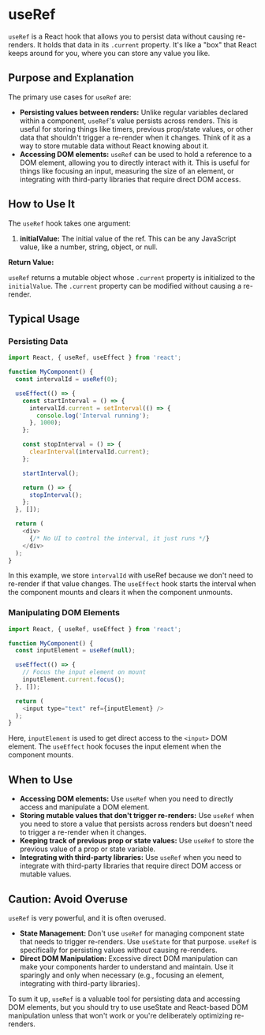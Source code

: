 # useRef

`useRef` is a React hook that allows you to persist data without causing re-renders. It holds that data in its `.current` property. It's like a "box" that React keeps around for you, where you can store any value you like.

## Purpose and Explanation

The primary use cases for `useRef` are:

*   **Persisting values between renders:** Unlike regular variables declared within a component, `useRef`'s value persists across renders. This is useful for storing things like timers, previous prop/state values, or other data that shouldn't trigger a re-render when it changes. Think of it as a way to store mutable data without React knowing about it.
*   **Accessing DOM elements:** `useRef` can be used to hold a reference to a DOM element, allowing you to directly interact with it. This is useful for things like focusing an input, measuring the size of an element, or integrating with third-party libraries that require direct DOM access.

## How to Use It

The `useRef` hook takes one argument:

1.  **initialValue:** The initial value of the ref. This can be any JavaScript value, like a number, string, object, or null.

**Return Value:**

`useRef` returns a mutable object whose `.current` property is initialized to the `initialValue`. The `.current` property can be modified without causing a re-render.

## Typical Usage

### Persisting Data

```javascript
import React, { useRef, useEffect } from 'react';

function MyComponent() {
  const intervalId = useRef(0);

  useEffect(() => {
    const startInterval = () => {
      intervalId.current = setInterval(() => {
        console.log('Interval running');
      }, 1000);
    };

    const stopInterval = () => {
      clearInterval(intervalId.current);
    };

    startInterval();

    return () => {
      stopInterval();
    };
  }, []);

  return (
    <div>
      {/* No UI to control the interval, it just runs */}
    </div>
  );
}
```

In this example, we store `intervalId` with useRef because we don't need to re-render if that value changes. The `useEffect` hook starts the interval when the component mounts and clears it when the component unmounts.

### Manipulating DOM Elements

```javascript
import React, { useRef, useEffect } from 'react';

function MyComponent() {
  const inputElement = useRef(null);

  useEffect(() => {
    // Focus the input element on mount
    inputElement.current.focus();
  }, []);

  return (
    <input type="text" ref={inputElement} />
  );
}
```

Here, `inputElement` is used to get direct access to the `<input>` DOM element. The `useEffect` hook focuses the input element when the component mounts.

## When to Use

*   **Accessing DOM elements:** Use `useRef` when you need to directly access and manipulate a DOM element.
*   **Storing mutable values that don't trigger re-renders:** Use `useRef` when you need to store a value that persists across renders but doesn't need to trigger a re-render when it changes.
*   **Keeping track of previous prop or state values:** Use `useRef` to store the previous value of a prop or state variable.
*   **Integrating with third-party libraries:** Use `useRef` when you need to integrate with third-party libraries that require direct DOM access or mutable values.

## Caution: Avoid Overuse

`useRef` is very powerful, and it is often overused.

*   **State Management:** Don't use `useRef` for managing component state that needs to trigger re-renders. Use `useState` for that purpose. `useRef` is specifically for persisting values *without* causing re-renders.
*   **Direct DOM Manipulation:** Excessive direct DOM manipulation can make your components harder to understand and maintain. Use it sparingly and only when necessary (e.g., focusing an element, integrating with third-party libraries).

To sum it up, `useRef` is a valuable tool for persisting data and accessing DOM elements, but you should try to use useState and React-based DOM manipulation unless that won't work or you're deliberately optimizing re-renders.